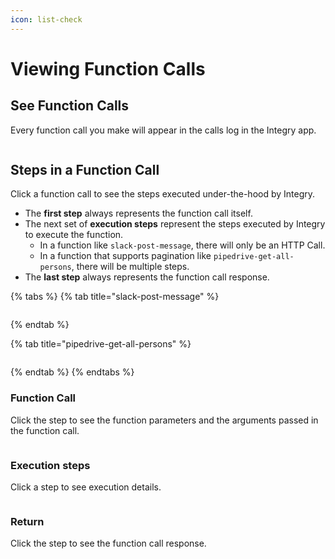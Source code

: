 ```yaml
---
icon: list-check
---
```


# Viewing Function Calls

## See Function Calls

Every function call you make will appear in the calls log in the Integry app.

<figure><img src="../.gitbook/assets/Screenshot 2024-11-19 at 11.50.34 AM.png" alt=""><figcaption></figcaption></figure>

## Steps in a Function Call

Click a function call to see the steps executed under-the-hood by Integry.

* The **first step** always represents the function call itself.
* The next set of **execution steps** represent the steps executed by Integry to execute the function.
  * In a function like `slack-post-message`, there will only be an HTTP Call.
  * In a function that supports pagination like `pipedrive-get-all-persons`, there will be multiple steps.
* The **last step** always represents the function call response.

{% tabs %}
{% tab title="slack-post-message" %}
<figure><img src="../.gitbook/assets/Screenshot 2024-11-19 at 11.57.28 AM.png" alt=""><figcaption></figcaption></figure>


{% endtab %}

{% tab title="pipedrive-get-all-persons" %}
<figure><img src="../.gitbook/assets/Screenshot 2024-11-19 at 12.44.08 PM.png" alt=""><figcaption></figcaption></figure>
{% endtab %}
{% endtabs %}

### Function Call

&#x20;Click the step to see the function parameters and the arguments passed in the function call.

<figure><img src="../.gitbook/assets/Screenshot 2024-11-19 at 12.07.17 PM.png" alt=""><figcaption></figcaption></figure>

### Execution steps

Click a step to see execution details.

<figure><img src="../.gitbook/assets/Screenshot 2024-11-19 at 12.18.13 PM.png" alt=""><figcaption></figcaption></figure>

### Return

Click the step to see the function call response.

<figure><img src="../.gitbook/assets/Screenshot 2024-11-19 at 12.48.57 PM.png" alt=""><figcaption></figcaption></figure>
